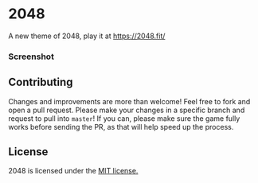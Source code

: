 # 2048
A new theme of 2048, play it at https://2048.fit/

### Screenshot


## Contributing
Changes and improvements are more than welcome! Feel free to fork and open a pull request. Please make your changes in a specific branch and request to pull into `master`! If you can, please make sure the game fully works before sending the PR, as that will help speed up the process.



## License
2048 is licensed under the [MIT license.](https://github.com/gabrielecirulli/2048/blob/master/LICENSE.txt)

